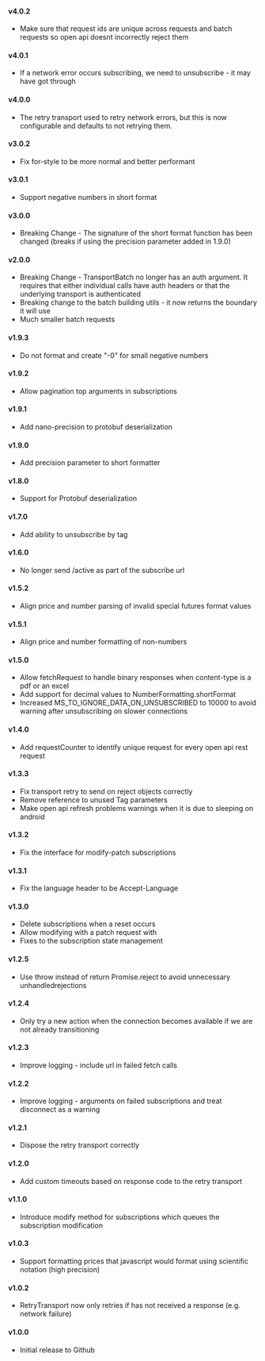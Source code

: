 #### v4.0.2

+ Make sure that request ids are unique across requests and batch requests so open api doesnt incorrectly reject them

#### v4.0.1

+ If a network error occurs subscribing, we need to unsubscribe - it may have got through

#### v4.0.0

+ The retry transport used to retry network errors, but this is now configurable and defaults to not retrying them.

#### v3.0.2

+ Fix for-style to be more normal and better performant

#### v3.0.1

+ Support negative numbers in short format

#### v3.0.0

+ Breaking Change - The signature of the short format function has been changed (breaks if using the precision parameter added in 1.9.0)

#### v2.0.0

+ Breaking Change - TransportBatch no longer has an auth argument. It requires that either individual calls have auth headers or that the underlying transport is authenticated
+ Breaking change to the batch building utils - it now returns the boundary it will use
+ Much smaller batch requests

#### v1.9.3

+ Do not format and create "-0" for small negative numbers

#### v1.9.2

+ Allow pagination top arguments in subscriptions

#### v1.9.1

+ Add nano-precision to protobuf deserialization

#### v1.9.0

+ Add precision parameter to short formatter

#### v1.8.0

+ Support for Protobuf deserialization

#### v1.7.0

+ Add ability to unsubscribe by tag

#### v1.6.0

+ No longer send /active as part of the subscribe url

#### v1.5.2

+ Align price and number parsing of invalid special futures format values

#### v1.5.1

+ Align price and number formatting of non-numbers

#### v1.5.0

+ Allow fetchRequest to handle binary responses when content-type is a pdf or an excel
+ Add support for decimal values to NumberFormatting.shortFormat
+ Increased MS_TO_IGNORE_DATA_ON_UNSUBSCRIBED to 10000 to avoid warning after unsubscribing on slower connections


#### v1.4.0

+ Add requestCounter to identify unique request for every open api rest request

#### v1.3.3

+ Fix transport retry to send on reject objects correctly
+ Remove reference to unused Tag parameters
+ Make open api refresh problems warnings when it is due to sleeping on android

#### v1.3.2

+ Fix the interface for modify-patch subscriptions

#### v1.3.1

+ Fix the language header to be Accept-Language

#### v1.3.0

+ Delete subscriptions when a reset occurs
+ Allow modifying with a patch request with
+ Fixes to the subscription state management

#### v1.2.5

+ Use throw instead of return Promise.reject to avoid unnecessary unhandledrejections

#### v1.2.4

+ Only try a new action when the connection becomes available if we are not already transitioning

#### v1.2.3

+ Improve logging - include url in failed fetch calls

#### v1.2.2

+ Improve logging - arguments on failed subscriptions and treat disconnect as a warning

#### v1.2.1

+ Dispose the retry transport correctly

#### v1.2.0

+ Add custom timeouts based on response code to the retry transport

#### v1.1.0

+ Introduce modify method for subscriptions which queues the subscription modification

#### v1.0.3

+ Support formatting prices that javascript would format using scientific notation (high precision)

#### v1.0.2

+ RetryTransport now only retries if has not received a response (e.g. network failure)

#### v1.0.0

+ Initial release to Github
